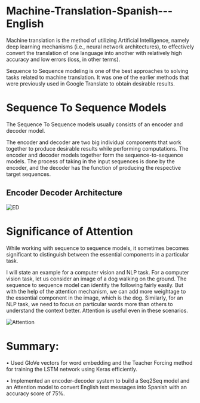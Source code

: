 # Machine-Translation-Spanish---English

Machine translation is the method of utilizing Artificial Intelligence, namely deep learning mechanisms (i.e., neural network architectures), to effectively convert the translation of one language into another with relatively high accuracy and low errors (loss, in other terms). 

Sequence to Sequence modeling is one of the best approaches to solving tasks related to machine translation. It was one of the earlier methods that were previously used in Google Translate to obtain desirable results.


# Sequence To Sequence Models
The Sequence To Sequence models usually consists of an encoder and decoder model. 

The encoder and decoder are two big individual components that work together to produce desirable results while performing computations. The encoder and decoder models together form the sequence-to-sequence models. The process of taking in the input sequences is done by the encoder, and the decoder has the function of producing the respective target sequences.


## Encoder Decoder Architecture
![ED](https://user-images.githubusercontent.com/20738202/193803243-a4282a35-ad83-42fe-ac45-4a107686bd4f.png)


# Significance of Attention
While working with sequence to sequence models, it sometimes becomes significant to distinguish between the essential components in a particular task.

I will state an example for a computer vision and NLP task. For a computer vision task, let us consider an image of a dog walking on the ground. The sequence to sequence model can identify the following fairly easily. But with the help of the attention mechanism, we can add more weightage to the essential component in the image, which is the dog. Similarly, for an NLP task, we need to focus on particular words more than others to understand the context better. Attention is useful even in these scenarios.


![Attention](https://user-images.githubusercontent.com/20738202/193803495-249ca140-da1d-4b3a-abe6-a3f68573cc9c.png)


# Summary:

•	Used GloVe vectors for word embedding and the Teacher Forcing method for training the LSTM network using Keras efficiently. 

•	Implemented an encoder-decoder system to build a Seq2Seq model and an Attention model to convert English text messages into Spanish with an accuracy score of 75%.
